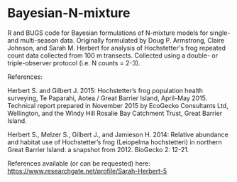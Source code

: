 # Bayesian-N-mixture
R and BUGS code for Bayesian formulations of N-mixture models for single- and multi-season data.
Originally formulated by Doug P. Armstrong, Claire Johnson, and Sarah M. Herbert for analysis of Hochstetter's frog repeated count data collected from 100 m transects. Collected using a double- or triple-observer protocol (i.e. N counts = 2-3). 

References: 

Herbert S. and Gilbert J. 2015: Hochstetter’s frog population health surveying, Te Paparahi, Aotea / Great Barrier Island, April-May 2015. Technical report prepared in November 2015 by EcoGecko Consultants Ltd, Wellington, and the Windy Hill Rosalie Bay Catchment Trust, Great Barrier Island.

Herbert S., Melzer S., Gilbert J., and Jamieson H. 2014: Relative abundance and habitat use of Hochstetter’s frog (Leiopelma hochstetteri) in northern Great Barrier Island: a snapshot from 2012. BioGecko 2: 12-21.

References available (or can be requested) here: https://www.researchgate.net/profile/Sarah-Herbert-5
